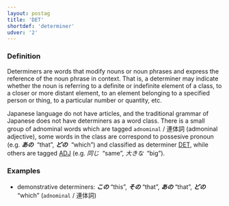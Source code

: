 ```yaml
---
layout: postag
title: 'DET'
shortdef: 'determiner'
udver: '2'
---
```


### Definition

Determiners are words that modify nouns or noun phrases and express the reference of the noun phrase in context. That is, a determiner may indicate whether the noun is referring to a definite or indefinite element of a class, to a closer or more distant element, to an element belonging to a specified person or thing, to a particular number or quantity, etc.

Japanese language do not have articles, and the traditional grammar of Japanese does not
have determiners as a word class.
There is a small group of adnominal words which are tagged `adnominal` / 連体詞 (admoninal adjective), some words in the class are correspond to possesive pronoun
 (e.g. _<b>あの</b>&nbsp;_ “that”, _<b>どの</b>&nbsp;_ “which”) and classified as determiner [DET](),
while others are tagged [ADJ]() (e.g. _同じ&nbsp;_ “same”, _大きな&nbsp;_ “big”).

### Examples

- demonstrative determiners: _<b>この</b>_ “this”, _<b>その</b>_ “that”, _<b>あの</b>_ “that”, _<b>どの</b>&nbsp;_ “which” (`adnominal` / 連体詞)

<!-- Interlanguage links updated Pá kvě 14 11:08:20 CEST 2021 -->
